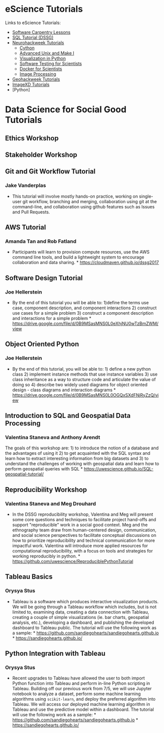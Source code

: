 # eScience Tutorials

Links to eScience Tutorials:
* [Software Carpentry Lessons](https://software-carpentry.org/lessons/)
* [SQL Tutorial (DSSG)](https://github.com/valentina-s/SQL_tutorial)
* [Neurohackweek Tutorials](https://neurohackweek.github.io/nhw2016/)
  * [Cython](https://neurohackweek.github.io/cython-tutorial/)
  * [Advanced Unix and Make I](https://neurohackweek.github.io/advancedunix/01-first-part/)
  * [Visualization in Python](https://github.com/neurohackweek/visualization-in-python/blob/master/visualization-in-python.ipynb)
  * [Software Testing for Scientists](https://neurohackweek.github.io/software-testing-for-scientists/)
  * [Docker for Scientists](https://neurohackweek.github.io/docker-for-scientists/)
  * [Image Processing](https://neurohackweek.github.io/image-processing/)
* [Geohackweek Tutorials](https://geohackweek.github.io/ghw2016/)
* [ImageXD Tutorials](https://github.com/imagexd/2017-tutorials)
* [Python] 
<!--Jake's class, Jake's bootcamp, SEDS-->
 
# Data Science for Social Good Tutorials

## Ethics Workshop

## Stakeholder Workshop


## Git and Git Workflow Tutorial
### Jake Vanderplas
- This tutorial will involve mostly hands-on practice, working on single-user git workflow, branching and merging, collaboration using git at the command-line, and collaboration using github features such as Issues and Pull Requests.


## AWS Tutorial
### Amanda Tan and Rob Fatland
- Participants will learn to provision compute resources, use the AWS command line tools, and build a lightweight system to encourage collaboration and data sharing. 
		* https://cloudmaven.github.io/dssg2017


## Software Design Tutorial 
### Joe Hellerstein
- By the end of this tutorial you will be able to: 1)define the terms use case, component description, and component interactions 2) construct use cases for a simple problem 3) construct a component description and interactions for a simple problem
		* https://drive.google.com/file/d/0B9MSasMNS0L0eXhjNU0wTzBmZWM/view


## Object Oriented Python
### Joe Hellerstein
- By the end of this tutorial, you will be able to: 1) define a new python class 2) implement instance methods that use instance variables 3) use class inheritance as a way to structure code and articulate the value of doing so 4) describe two widely used diagrams for object oriented design - class diagrams and interaction diagrams 
		* https://drive.google.com/file/d/0B9MSasMNS0L0OGQxSXdFNjRyZzQ/view


## Introduction to SQL and Geospatial Data Processing
### Valentina Staneva and Anthony Arendt
The goals of this workshop are: 1) to introduce the notion of a database and the advantages of using it 2) to get acquainted with the SQL syntax and learn how to extract interesting information from big datasets and 3) to understand the challenges of working with geospatial data and learn how to perform geospatial queries with SQL
		* https://uwescience.github.io/SQL-geospatial-tutorial/

## Reproducibility Workshop
### Valentina Staneva and Meg Drouhard
- In the DSSG reproducibility workshop, Valentina and Meg will present some core
questions and techniques to facilitate project hand-offs and support "reproducible" work in a social good context.  Meg and the ethnography team draw from human-centered design, communication, and social science perspectives to facilitate conceptual discussions on how to prioritize reproducibility and technical communication for more impactful work.  Valentina will introduce more applied resources for computational reproducibility, with a focus on tools and strategies for working reproducibly in python.
		* https://github.com/uwescience/ReproduciblePythonTutorial

## Tableau Basics
### Orysya Stus
- Tableau is a software which produces interactive visualization products. We will be going through a Tableau workflow which includes, but is not limited to, examining data, creating a data connection with Tableau, creating a couple of simple visualizations (ie. bar charts, geospatial analysis, etc.), developing a dashboard, and publishing the developed dashboard to Tableau public. The tutorial will use the following work as a sample:
		* https://github.com/sandiegohearts/sandiegohearts.github.io
		* https://sandiegohearts.github.io/

## Python Integration with Tableau
### Orysya Stus
- Recent upgrades to Tableau have allowed the user to both import Python function
into Tableau and perform in-line Python scripting in Tableau. Building off our previous
work from 7/5, we will use Jupyter notebook to analyze a dataset, perform some
machine learning algorithms using `scikit-learn`, and deploy the preferred algorithm into Tableau. We will access our deployed machine learning algorithm in Tableau and use the predictive model within a dashboard. The tutorial will use the following work as a sample:
		* https://github.com/sandiegohearts/sandiegohearts.github.io
		* https://sandiegohearts.github.io/


<!--Jake's class, Jake's bootcamp, SEDS-->
 